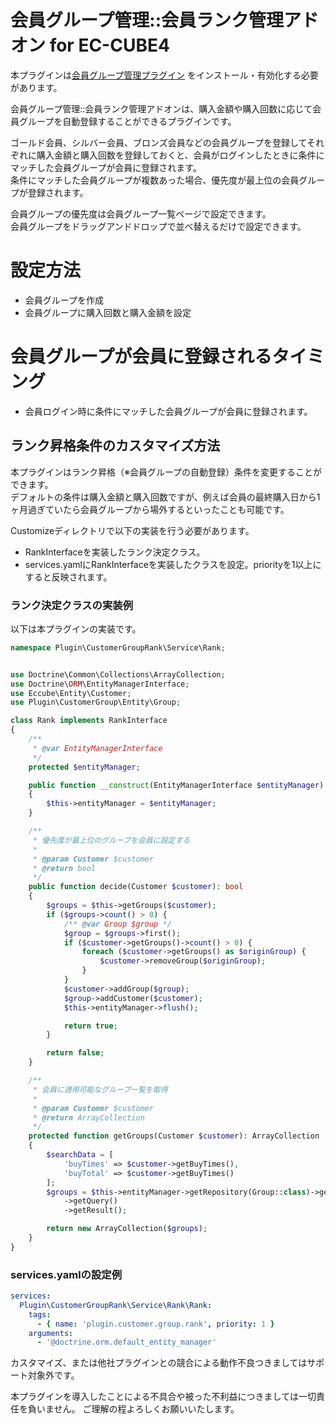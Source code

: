 # 会員グループ管理::会員ランク管理アドオン for EC-CUBE4

本プラグインは[会員グループ管理プラグイン](https://www.ec-cube.net/products/detail.php?product_id=2255) をインストール・有効化する必要があります。

会員グループ管理::会員ランク管理アドオンは、購入金額や購入回数に応じて会員グループを自動登録することができるプラグインです。

ゴールド会員、シルバー会員、ブロンズ会員などの会員グループを登録してそれぞれに購入金額と購入回数を登録しておくと、会員がログインしたときに条件にマッチした会員グループが会員に登録されます。  
条件にマッチした会員グループが複数あった場合、優先度が最上位の会員グループが登録されます。  

会員グループの優先度は会員グループ一覧ページで設定できます。  
会員グループをドラッグアンドドロップで並べ替えるだけで設定できます。

# 設定方法
+ 会員グループを作成
+ 会員グループに購入回数と購入金額を設定

# 会員グループが会員に登録されるタイミング
+ 会員ログイン時に条件にマッチした会員グループが会員に登録されます。

## ランク昇格条件のカスタマイズ方法

本プラグインはランク昇格（※会員グループの自動登録）条件を変更することができます。  
デフォルトの条件は購入金額と購入回数ですが、例えば会員の最終購入日から1ヶ月過ぎていたら会員グループから場外するといったことも可能です。

Customizeディレクトリで以下の実装を行う必要があります。
+ RankInterfaceを実装したランク決定クラス。
+ services.yamlにRankInterfaceを実装したクラスを設定。priorityを1以上にすると反映されます。


### ランク決定クラスの実装例

以下は本プラグインの実装です。

```php
namespace Plugin\CustomerGroupRank\Service\Rank;


use Doctrine\Common\Collections\ArrayCollection;
use Doctrine\ORM\EntityManagerInterface;
use Eccube\Entity\Customer;
use Plugin\CustomerGroup\Entity\Group;

class Rank implements RankInterface
{
    /**
     * @var EntityManagerInterface
     */
    protected $entityManager;

    public function __construct(EntityManagerInterface $entityManager)
    {
        $this->entityManager = $entityManager;
    }

    /**
     * 優先度が最上位のグループを会員に設定する
     *
     * @param Customer $customer
     * @return bool
     */
    public function decide(Customer $customer): bool
    {
        $groups = $this->getGroups($customer);
        if ($groups->count() > 0) {
            /** @var Group $group */
            $group = $groups->first();
            if ($customer->getGroups()->count() > 0) {
                foreach ($customer->getGroups() as $originGroup) {
                    $customer->removeGroup($originGroup);
                }
            }
            $customer->addGroup($group);
            $group->addCustomer($customer);
            $this->entityManager->flush();

            return true;
        }

        return false;
    }

    /**
     * 会員に適用可能なグループ一覧を取得
     *
     * @param Customer $customer
     * @return ArrayCollection
     */
    protected function getGroups(Customer $customer): ArrayCollection
    {
        $searchData = [
            'buyTimes' => $customer->getBuyTimes(),
            'buyTotal' => $customer->getBuyTimes()
        ];
        $groups = $this->entityManager->getRepository(Group::class)->getQueryBuilderBySearchData($searchData)
            ->getQuery()
            ->getResult();

        return new ArrayCollection($groups);
    }
}
```

### services.yamlの設定例

```yaml
services:
  Plugin\CustomerGroupRank\Service\Rank\Rank:
    tags:
      - { name: 'plugin.customer.group.rank', priority: 1 }
    arguments:
      - '@doctrine.orm.default_entity_manager'
```


カスタマイズ、または他社プラグインとの競合による動作不良つきましてはサポート対象外です。

本プラグインを導入したことによる不具合や被った不利益につきましては一切責任を負いません。
ご理解の程よろしくお願いいたします。
